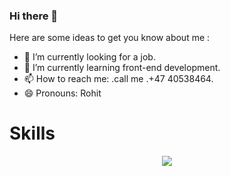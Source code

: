 ### Hi there 👋
<!--
**RohitAmdahl/RohitAmdahl** is a ✨ _special_ ✨ repository because its `README.md` (this file) appears on your GitHub profile.
-->

Here are some ideas to get you know about me :

- 🔭 I’m currently looking for a job.
- 🌱 I’m currently learning front-end development.
- 📫 How to reach me: .call me .+47 40538464.
- 😄 Pronouns: Rohit  

<div>
  <h1>Skills</h1>
  <p align="center">
    <a href="https://skillicons.dev">
      <img src="https://skillicons.dev/icons?i=bash,html,css,sass,js,bootstrap,figma,react,vite,tailwind,github,netlify,postman,supabase,xd,ps,git,github,codepen,vscode,wordpress&perline=8"/>
    </a>
  </p>
</div>
